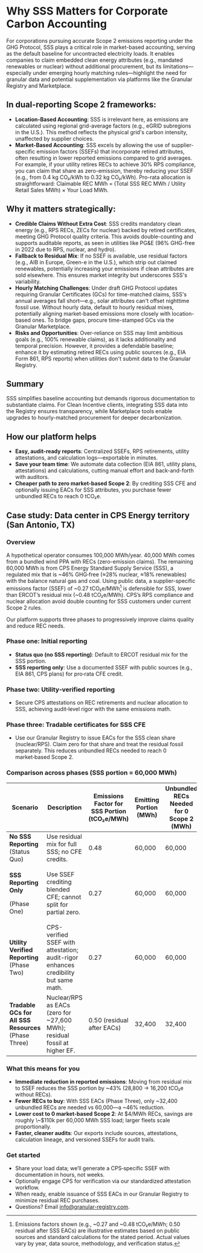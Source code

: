 # Why SSS Matters for Corporate Carbon Accounting

For corporations pursuing accurate Scope 2 emissions reporting under the GHG Protocol, SSS plays a critical role in market-based accounting, serving as the default baseline for uncontracted electricity loads. It enables companies to claim embedded clean energy attributes (e.g., mandated renewables or nuclear) without additional procurement, but its limitations—especially under emerging hourly matching rules—highlight the need for granular data and potential supplementation via platforms like the Granular Registry and Marketplace.

## In dual-reporting Scope 2 frameworks:

* **Location-Based Accounting**: SSS is irrelevant here, as emissions are calculated using regional grid-average factors (e.g., eGRID subregions in the U.S.). This method reflects the physical grid's carbon intensity, unaffected by supplier choices.
* **Market-Based Accounting**: SSS excels by allowing the use of supplier-specific emission factors (SSEFs) that incorporate retired attributes, often resulting in lower reported emissions compared to grid averages. For example, if your utility retires RECs to achieve 30% RPS compliance, you can claim that share as zero-emission, thereby reducing your SSEF (e.g., from 0.4 kg CO₂/kWh to 0.32 kg CO₂/kWh). Pro-rata allocation is straightforward: Claimable REC MWh = (Total SSS REC MWh / Utility Retail Sales MWh) × Your Load MWh.

## Why it matters strategically:

* **Credible Claims Without Extra Cost**: SSS credits mandatory clean energy (e.g., RPS RECs, ZECs for nuclear) backed by retired certificates, meeting GHG Protocol quality criteria. This avoids double-counting and supports auditable reports, as seen in utilities like PG\&E (96% GHG-free in 2022 due to RPS, nuclear, and hydro).
* **Fallback to Residual Mix**: If no SSEF is available, use residual factors (e.g., AIB in Europe, Green-e in the U.S.), which strip out claimed renewables, potentially increasing your emissions if clean attributes are sold elsewhere. This ensures market integrity but underscores SSS's variability.
* **Hourly Matching Challenges**: Under draft GHG Protocol updates requiring Granular Certificates (GCs) for time-matched claims, SSS's annual averages fall short—e.g., solar attributes can't offset nighttime fossil use. Without hourly data, default to hourly residual mixes, potentially aligning market-based emissions more closely with location-based ones. To bridge gaps, procure time-stamped GCs via the Granular Marketplace.
* **Risks and Opportunities**: Over-reliance on SSS may limit ambitious goals (e.g., 100% renewable claims), as it lacks additionality and temporal precision. However, it provides a defendable baseline; enhance it by estimating retired RECs using public sources (e.g., EIA Form 861, RPS reports) when utilities don't submit data to the Granular Registry.

## Summary

SSS simplifies baseline accounting but demands rigorous documentation to substantiate claims. For Clean Incentive clients, integrating SSS data into the Registry ensures transparency, while Marketplace tools enable upgrades to hourly-matched procurement for deeper decarbonization.

## How our platform helps

* **Easy, audit-ready reports**: Centralized SSEFs, RPS retirements, utility attestations, and calculation logs—exportable in minutes.
* **Save your team time**: We automate data collection (EIA 861, utility plans, attestations) and calculations, cutting manual effort and back-and-forth with auditors.
* **Cheaper path to zero market-based Scope 2**: By crediting SSS CFE and optionally issuing EACs for SSS attributes, you purchase fewer unbundled RECs to reach 0 tCO₂e.

## Case study: Data center in CPS Energy territory (San Antonio, TX)

### Overview

A hypothetical operator consumes 100,000 MWh/year. 40,000 MWh comes from a bundled wind PPA with RECs (zero-emission claims). The remaining 60,000 MWh is from CPS Energy Standard Supply Service (SSS), a regulated mix that is \~46% GHG‑free (≈28% nuclear, ≈18% renewables) with the balance natural gas and coal. Using public data, a supplier-specific emissions factor (SSEF) of \~0.27 tCO₂e/MWh[^1] is defensible for SSS, lower than ERCOT’s residual mix (\~0.48 tCO₂e/MWh). CPS’s RPS compliance and nuclear allocation avoid double counting for SSS customers under current Scope 2 rules.

Our platform supports three phases to progressively improve claims quality and reduce REC needs.

### Phase one: Initial reporting

* **Status quo (no SSS reporting)**: Default to ERCOT residual mix for the SSS portion.
* **SSS reporting only**: Use a documented SSEF with public sources (e.g., EIA 861, CPS plans) for pro‑rata CFE credit.

### Phase two: Utility‑verified reporting

* Secure CPS attestations on REC retirements and nuclear allocation to SSS, achieving audit‑level rigor with the same emissions math.

### Phase three: Tradable certificates for SSS CFE

* Use our Granular Registry to issue EACs for the SSS clean share (nuclear/RPS). Claim zero for that share and treat the residual fossil separately. This reduces unbundled RECs needed to reach 0 market‑based Scope 2.

### Comparison across phases (SSS portion = 60,000 MWh)

| Scenario                                                      | Description                                                                         | Emissions Factor for SSS Portion (tCO₂e/MWh) | Emitting Portion (MWh) | Unbundled RECs Needed for 0 Scope 2 (MWh) | Total Scope 2 Emissions Without RECs (tCO₂e) |
| ------------------------------------------------------------- | ----------------------------------------------------------------------------------- | -------------------------------------------- | ---------------------- | ----------------------------------------- | -------------------------------------------- |
| **No SSS Reporting** (Status Quo)                             | Use residual mix for full SSS; no CFE credits.                                      | 0.48                                         | 60,000                 | 60,000                                    | 28,800                                       |
| <p><strong>SSS Reporting Only</strong> </p><p>(Phase One)</p> | Use SSEF crediting blended CFE; cannot split for partial zero.                      | 0.27                                         | 60,000                 | 60,000                                    | 16,200                                       |
| **Utility Verified Reporting** (Phase Two)                    | CPS-verified SSEF with attestation; audit-rigor enhances credibility but same math. | 0.27                                         | 60,000                 | 60,000                                    | 16,200                                       |
| **Tradable GCs for All SSS Resources** (Phase Three)          | Nuclear/RPS as EACs (zero for \~27,600 MWh); residual fossil at higher EF.          | 0.50 (residual after EACs)                   | 32,400                 | 32,400                                    | 16,200                                       |

### What this means for you

* **Immediate reduction in reported emissions**: Moving from residual mix to SSEF reduces the SSS portion by \~43% (28,800 → 16,200 tCO₂e without RECs).
* **Fewer RECs to buy**: With SSS EACs (Phase Three), only \~32,400 unbundled RECs are needed vs 60,000—a \~46% reduction.
* **Lower cost to 0 market-based Scope 2**: At $4/MWh RECs, savings are roughly \~$110k per 60,000 MWh SSS load; larger fleets scale proportionally.
* **Faster, cleaner audits**: Our exports include sources, attestations, calculation lineage, and versioned SSEFs for audit trails.

### Get started

* Share your load data; we’ll generate a CPS‑specific SSEF with documentation in hours, not weeks.
* Optionally engage CPS for verification via our standardized attestation workflow.
* When ready, enable issuance of SSS EACs in our Granular Registry to minimize residual REC purchases.
* Questions? Email info@granular-registry.com.

[^1]: Emissions factors shown (e.g., \~0.27 and \~0.48 tCO₂e/MWh; 0.50 residual after SSS EACs) are illustrative estimates based on public sources and standard calculations for the stated period. Actual values vary by year, data source, methodology, and verification status.
